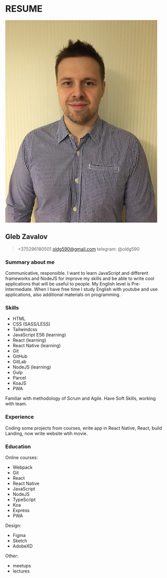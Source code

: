 # RESUME

![My Photo](assets/myphoto.jpeg)

## Gleb Zavalov

> +375296180501
> oldg590@gmail.com
> telegram: @oldg590

### Summary about me

Communicative, responsible. I want to learn JavaScript and different frameworks and NodeJS for improve my skills and be able to write cool applications that will be useful to people. My English level is Pre-Intermediate. When I have free time I study English with youtube and use applications, also additional materials on programming.

### Skills

- HTML
- CSS (SASS/LESS)
- Tailwindcss
- JavaScript ES6 (learning)
- React (learning)
- React Native (learning)
- Git
- GitHub
- GitLab
- NodeJS (learning)
- Gulp
- Parcel
- KoaJS
- PWA

Familiar with methodology of Scrum and Agile. Have Soft Skills, working with team.

### Experience

Coding some projects from courses, write app in React Native, React, build Landing, now write website wtih movie.

### Education

Online courses:

- Webpack
- Git
- React
- React Native
- JavaScript
- NodeJS
- TypeScript
- Koa
- Express
- PWA

Design:

- Figma
- Sketch
- AdobeXD

Other:

- meetups
- lectures
